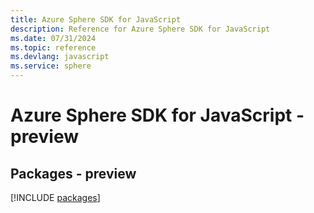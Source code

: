 ```yaml
---
title: Azure Sphere SDK for JavaScript
description: Reference for Azure Sphere SDK for JavaScript
ms.date: 07/31/2024
ms.topic: reference
ms.devlang: javascript
ms.service: sphere
---
```

# Azure Sphere SDK for JavaScript - preview
## Packages - preview
[!INCLUDE [packages](sphere-index.md)]